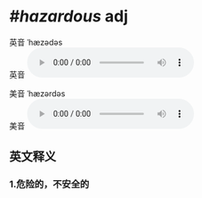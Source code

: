 # ***\#hazardous*** adj
英音 ˈhæzədəs  
英音
<audio src="./media/hazardous1_AAC.aac" controls="controls"></audio>

美音 ˈhæzərdəs  
美音
<audio src="./media/hazardous2_AAC.aac" controls="controls"></audio>



  

英文释义
---
### 1.**危险的，不安全的**  


